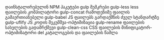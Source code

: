 დაინსტალირებულინ NPM პაკეტები
gulp შემკრები
gulp-less less ფაილების კომპილატორი
gulp-concat რამოდენიმე ფაილის გამაერთიანებელი
gulp-babel JS ფაილებს გარდაქმნის ძველ სტანდარტზე
gulp-uflify JS კოდის შეკუმშვა-ოპტიმიზაცია
gulp-rename ფაილების სახელების გადამრქმევი
gulp-clean-css CSS ფაილების მინიფიკატორ-ოპტიმიზატორი
del კატალოგების და ფაილების წაშლა